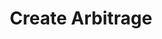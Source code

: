---
title: Create Arbitrage
excerpt: |-
  Create a Arbitrage.

  Required scopes:
  + **post**
api:
  file: forum.json
  operationId: Threads.CreateArbitrage
hidden: false
---